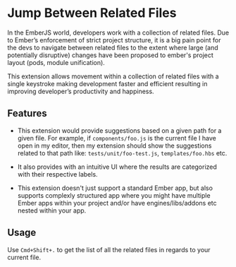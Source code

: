 # Jump Between Related Files

In the EmberJS world, developers work with a collection of related files. Due to Ember’s enforcement of strict project structure, it is a big pain point for the devs to navigate between related files to the extent where large (and potentially disruptive) changes have been proposed to ember's project layout (pods, module unification).

This extension allows movement within a collection of related files with a single keystroke making development faster and efficient resulting in improving developer’s productivity and happiness.


## Features

- This extension would provide suggestions based on a given path for a given file. For example, if `components/foo.js` is the current file I have open in  my editor, then my extension should show the suggestions related to that path like: `tests/unit/foo-test.js`, `templates/foo.hbs` etc.

- It also provides with an intuitive UI where the results are categorized with their respective labels.

- This extension doesn't just support a standard Ember app, but also supports complexly structured app where you might have multiple Ember apps within your project and/or have engines/libs/addons etc nested within your app.


## Usage

Use `Cmd+Shift+.` to get the list of all the related files in regards to your current file.


